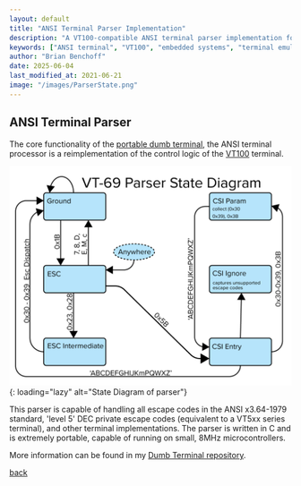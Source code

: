 ```yaml
---
layout: default
title: "ANSI Terminal Parser Implementation"
description: "A VT100-compatible ANSI terminal parser implementation for embedded systems, capable of running on 8MHz microcontrollers"
keywords: ["ANSI terminal", "VT100", "embedded systems", "terminal emulation", "escape codes", "microcontroller", "C programming"]
author: "Brian Benchoff"
date: 2025-06-04
last_modified_at: 2021-06-21
image: "/images/ParserState.png"
---
```

## ANSI Terminal Parser

The core functionality of the [portable dumb terminal](/pages/dumb.html), the ANSI terminal processor is a reimplementation of the control logic of the [VT100](https://en.wikipedia.org/wiki/VT100) terminal.

![State Diagram of parser](/images/ParserState.png){: loading="lazy" alt="State Diagram of parser"}

This parser is capable of handling all escape codes in the ANSI x3.64-1979 standard, 'level 5' DEC private escape codes (equivalent to a VT5xx series terminal), and other terminal implementations. The parser is written in C and is extremely portable, capable of running on small, 8MHz microcontrollers.

More information can be found in my [Dumb Terminal repository](https://github.com/bbenchoff/Dumb-Badge).

[back](../)